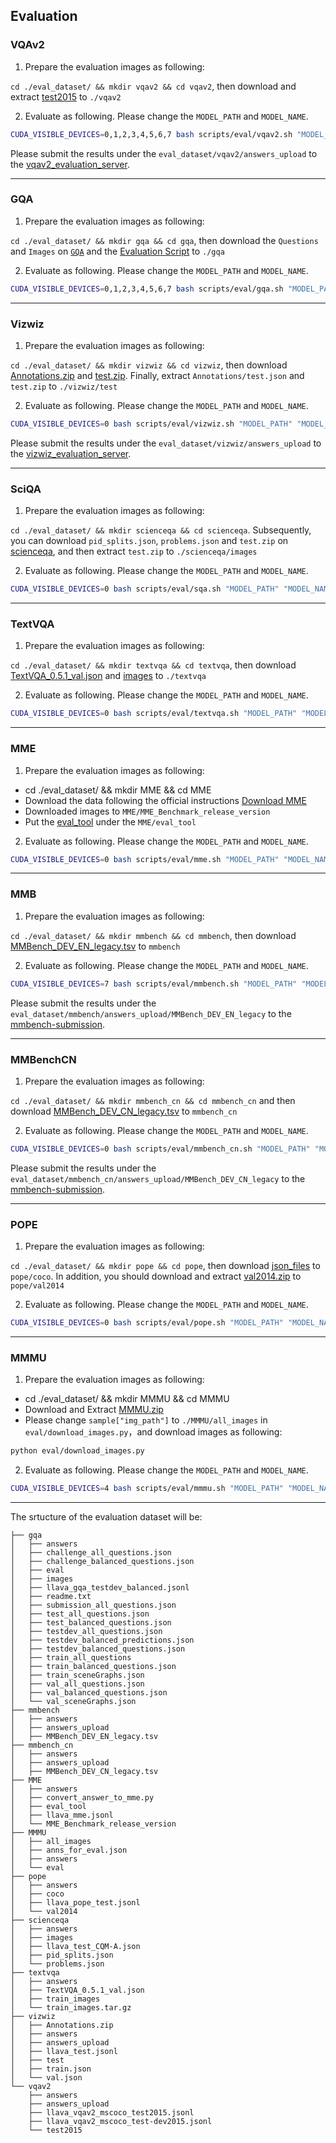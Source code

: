 ## Evaluation

### VQAv2
1. Prepare the evaluation images as following:

`cd ./eval_dataset/ && mkdir vqav2 && cd vqav2`, then download and extract [test2015](http://images.cocodataset.org/zips/test2015.zip) to `./vqav2`

2. Evaluate as following. Please change the `MODEL_PATH` and `MODEL_NAME`.
```bash
CUDA_VISIBLE_DEVICES=0,1,2,3,4,5,6,7 bash scripts/eval/vqav2.sh "MODEL_PATH" "MODEL_NAME"
```
Please submit the results under the `eval_dataset/vqav2/answers_upload` to the [vqav2_evaluation_server](https://eval.ai/web/challenges/challenge-page/830/my-submission).

---

### GQA
1. Prepare the evaluation images as following:

`cd ./eval_dataset/ && mkdir gqa && cd gqa`, then download the `Questions` and `Images` on [`GQA`](https://cs.stanford.edu/people/dorarad/gqa/evaluate.html) and the [Evaluation Script](https://cs.stanford.edu/people/dorarad/gqa/evaluate.html) to `./gqa`

2. Evaluate as following. Please change the `MODEL_PATH` and `MODEL_NAME`.
```bash
CUDA_VISIBLE_DEVICES=0,1,2,3,4,5,6,7 bash scripts/eval/gqa.sh "MODEL_PATH" "MODEL_NAME"
```

---

### Vizwiz
1. Prepare the evaluation images as following:

`cd ./eval_dataset/ && mkdir vizwiz && cd vizwiz`, then download [Annotations.zip](https://vizwiz.cs.colorado.edu/VizWiz_final/vqa_data/Annotations.zip) and [test.zip](https://vizwiz.cs.colorado.edu/VizWiz_final/images/test.zip). Finally, extract `Annotations/test.json` and `test.zip` to `./vizwiz/test`

2. Evaluate as following. Please change the `MODEL_PATH` and `MODEL_NAME`.
```bash
CUDA_VISIBLE_DEVICES=0 bash scripts/eval/vizwiz.sh "MODEL_PATH" "MODEL_NAME"
```
Please submit the results under the `eval_dataset/vizwiz/answers_upload` to the [vizwiz_evaluation_server](https://eval.ai/web/challenges/challenge-page/2185/submission).

---

### SciQA
1. Prepare the evaluation images as following:

`cd ./eval_dataset/ && mkdir scienceqa && cd scienceqa`. Subsequently, you can download `pid_splits.json`, `problems.json` and `test.zip` on [scienceqa](https://drive.google.com/drive/folders/16kuhXdM-MOhYcFIyRj91WvnDnjnF-xHw), and then extract `test.zip` to `./scienceqa/images`

2. Evaluate as following. Please change the `MODEL_PATH` and `MODEL_NAME`.
```bash
CUDA_VISIBLE_DEVICES=0 bash scripts/eval/sqa.sh "MODEL_PATH" "MODEL_NAME"
```

---


### TextVQA
1. Prepare the evaluation images as following:

`cd ./eval_dataset/ && mkdir textvqa && cd textvqa`, then download [TextVQA_0.5.1_val.json](https://dl.fbaipublicfiles.com/textvqa/data/TextVQA_0.5.1_val.json) and [images](https://dl.fbaipublicfiles.com/textvqa/images/train_val_images.zip) to `./textvqa`

2. Evaluate as following. Please change the `MODEL_PATH` and `MODEL_NAME`.
```bash
CUDA_VISIBLE_DEVICES=0 bash scripts/eval/textvqa.sh "MODEL_PATH" "MODEL_NAME"
```

---


### MME
1. Prepare the evaluation images as following:

* cd ./eval_dataset/ && mkdir MME && cd MME
* Download the data following the official instructions [Download MME](https://github.com/BradyFU/Awesome-Multimodal-Large-Language-Models/tree/Evaluation#:~:text=The%20benchmark%20dataset%20is%20collected%20by%20Xiamen%20University%20for%20academic%20research%20only.%20You%20can%20email%20yongdongluo%40stu.xmu.edu.cn%20to%20obtain%20the%20dataset%2C%20according%20to%20the%20following%20requirement.)
* Downloaded images to `MME/MME_Benchmark_release_version`
* Put the [eval_tool](https://github.com/BradyFU/Awesome-Multimodal-Large-Language-Models/blob/Evaluation/tools/eval_tool.zip) under the `MME/eval_tool`

2. Evaluate as following. Please change the `MODEL_PATH` and `MODEL_NAME`.
```bash
CUDA_VISIBLE_DEVICES=0 bash scripts/eval/mme.sh "MODEL_PATH" "MODEL_NAME"
```

---


### MMB
1. Prepare the evaluation images as following:

`cd ./eval_dataset/ && mkdir mmbench && cd mmbench`, then download [MMBench_DEV_EN_legacy.tsv](http://opencompass.openxlab.space/utils/MMBench/MMBench_DEV_EN_legacy.tsv) to `mmbench`

2. Evaluate as following. Please change the `MODEL_PATH` and `MODEL_NAME`.
```bash
CUDA_VISIBLE_DEVICES=7 bash scripts/eval/mmbench.sh "MODEL_PATH" "MODEL_NAME" 
```
Please submit the results under the `eval_dataset/mmbench/answers_upload/MMBench_DEV_EN_legacy` to the [mmbench-submission](https://mmbench.opencompass.org.cn/mmbench-submission).

---

### MMBenchCN
1. Prepare the evaluation images as following: 

`cd ./eval_dataset/ && mkdir mmbench_cn && cd mmbench_cn` and then download [MMBench_DEV_CN_legacy.tsv](http://opencompass.openxlab.space/utils/MMBench/MMBench_DEV_CN_legacy.tsv) to `mmbench_cn`

2. Evaluate as following. Please change the `MODEL_PATH` and `MODEL_NAME`.
```bash
CUDA_VISIBLE_DEVICES=0 bash scripts/eval/mmbench_cn.sh "MODEL_PATH" "MODEL_NAME"
```
Please submit the results under the `eval_dataset/mmbench_cn/answers_upload/MMBench_DEV_CN_legacy` to the [mmbench-submission](https://mmbench.opencompass.org.cn/mmbench-submission).

---


### POPE
1. Prepare the evaluation images as following: 

`cd ./eval_dataset/ && mkdir pope && cd pope`, then download [json_files](https://github.com/AoiDragon/POPE/tree/e3e39262c85a6a83f26cf5094022a782cb0df58d/output/coco) to `pope/coco`. In addition, you should download and extract [val2014.zip](http://images.cocodataset.org/zips/val2014.zip) to `pope/val2014`


2. Evaluate as following. Please change the `MODEL_PATH` and `MODEL_NAME`.
```bash
CUDA_VISIBLE_DEVICES=0 bash scripts/eval/pope.sh "MODEL_PATH" "MODEL_NAME"
```

---


### MMMU
1. Prepare the evaluation images as following: 

* cd ./eval_dataset/ && mkdir MMMU && cd MMMU
* Download and Extract [MMMU.zip](https://drive.google.com/file/d/1TJszQ23X-7TeMYDA7hVKpoHy9yo-lsc5/view?usp=sharing)
* Please change `sample["img_path"]` to `./MMMU/all_images` in `eval/download_images.py`，and download images as following:
```bash
python eval/download_images.py
```

2. Evaluate as following. Please change the `MODEL_PATH` and `MODEL_NAME`.
```bash
CUDA_VISIBLE_DEVICES=4 bash scripts/eval/mmmu.sh "MODEL_PATH" "MODEL_NAME"
```

---
The srtucture of the evaluation dataset will be:

```plaintext
├── gqa
│   ├── answers
│   ├── challenge_all_questions.json
│   ├── challenge_balanced_questions.json
│   ├── eval
│   ├── images
│   ├── llava_gqa_testdev_balanced.jsonl
│   ├── readme.txt
│   ├── submission_all_questions.json
│   ├── test_all_questions.json
│   ├── test_balanced_questions.json
│   ├── testdev_all_questions.json
│   ├── testdev_balanced_predictions.json
│   ├── testdev_balanced_questions.json
│   ├── train_all_questions
│   ├── train_balanced_questions.json
│   ├── train_sceneGraphs.json
│   ├── val_all_questions.json
│   ├── val_balanced_questions.json
│   └── val_sceneGraphs.json
├── mmbench
│   ├── answers
│   ├── answers_upload
│   ├── MMBench_DEV_EN_legacy.tsv
├── mmbench_cn
│   ├── answers
│   ├── answers_upload
│   ├── MMBench_DEV_CN_legacy.tsv
├── MME
│   ├── answers
│   ├── convert_answer_to_mme.py
│   ├── eval_tool
│   ├── llava_mme.jsonl
│   └── MME_Benchmark_release_version
├── MMMU
│   ├── all_images
│   ├── anns_for_eval.json
│   ├── answers
│   └── eval
├── pope
│   ├── answers
│   ├── coco
│   ├── llava_pope_test.jsonl
│   └── val2014
├── scienceqa
│   ├── answers
│   ├── images
│   ├── llava_test_CQM-A.json
│   ├── pid_splits.json
│   └── problems.json
├── textvqa
│   ├── answers
│   ├── TextVQA_0.5.1_val.json
│   ├── train_images
│   └── train_images.tar.gz
├── vizwiz
│   ├── Annotations.zip
│   ├── answers
│   ├── answers_upload
│   ├── llava_test.jsonl
│   ├── test
│   ├── train.json
│   └── val.json
└── vqav2
    ├── answers
    ├── answers_upload
    ├── llava_vqav2_mscoco_test2015.jsonl
    ├── llava_vqav2_mscoco_test-dev2015.jsonl
    └── test2015
```